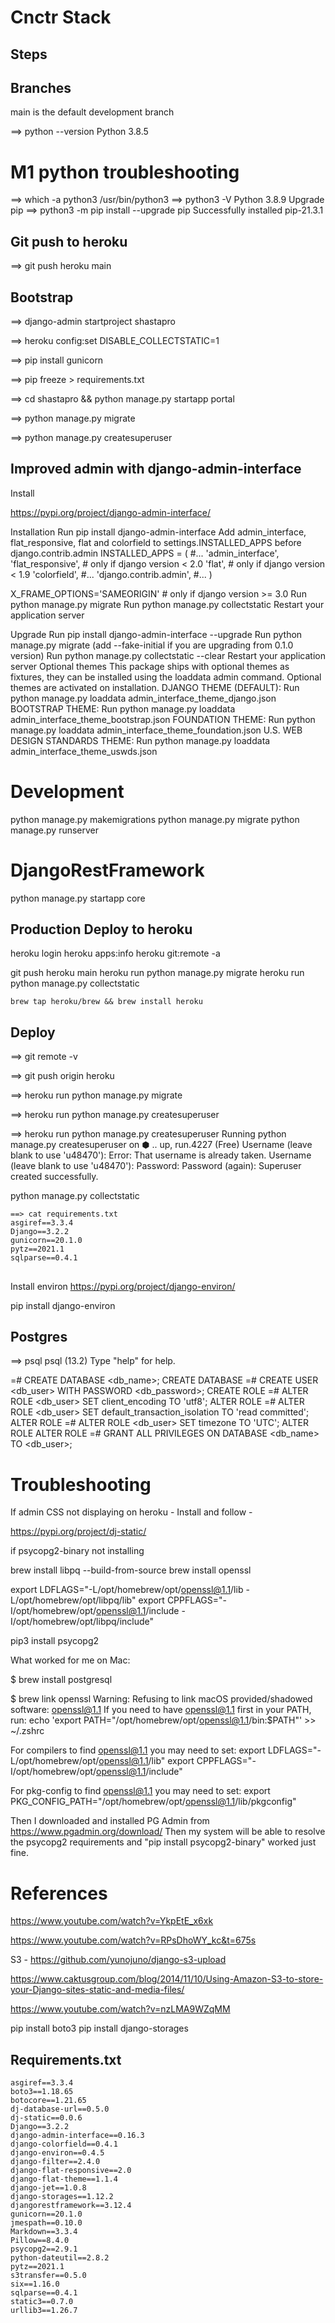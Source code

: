 # Cnctr Stack


## Steps

## Branches

main is the default development branch


==> python --version
Python 3.8.5

# M1 python troubleshooting
==> which -a python3
/usr/bin/python3
==> python3 -V
Python 3.8.9
Upgrade pip
==> python3 -m pip install --upgrade pip
Successfully installed pip-21.3.1

## Git push to heroku

==> git push heroku main

## Bootstrap
==> django-admin startproject shastapro


==> heroku config:set DISABLE_COLLECTSTATIC=1


==> pip install gunicorn

==> pip freeze > requirements.txt

==> cd shastapro && python manage.py startapp portal

==> python manage.py migrate

==> python manage.py createsuperuser


## Improved admin with django-admin-interface

Install 

https://pypi.org/project/django-admin-interface/

Installation
Run pip install django-admin-interface
Add admin_interface, flat_responsive, flat and colorfield to settings.INSTALLED_APPS before django.contrib.admin
INSTALLED_APPS = (
    #...
    'admin_interface',
    'flat_responsive', # only if django version < 2.0
    'flat', # only if django version < 1.9
    'colorfield',
    #...
    'django.contrib.admin',
    #...
)

X_FRAME_OPTIONS='SAMEORIGIN' # only if django version >= 3.0
Run python manage.py migrate
Run python manage.py collectstatic
Restart your application server

Upgrade
Run pip install django-admin-interface --upgrade
Run python manage.py migrate (add --fake-initial if you are upgrading from 0.1.0 version)
Run python manage.py collectstatic --clear
Restart your application server
Optional themes
This package ships with optional themes as fixtures, they can be installed using the loaddata admin command. Optional themes are activated on installation.
DJANGO THEME (DEFAULT):
Run python manage.py loaddata admin_interface_theme_django.json
BOOTSTRAP THEME:
Run python manage.py loaddata admin_interface_theme_bootstrap.json
FOUNDATION THEME:
Run python manage.py loaddata admin_interface_theme_foundation.json
U.S. WEB DESIGN STANDARDS THEME:
Run python manage.py loaddata admin_interface_theme_uswds.json

# Development

python manage.py makemigrations
python manage.py migrate
python manage.py runserver

# DjangoRestFramework

python manage.py startapp core

## Production Deploy to heroku

heroku login
heroku apps:info
heroku git:remote -a <appname>

git push heroku main
heroku run python manage.py migrate
heroku run python manage.py collectstatic
~~~
brew tap heroku/brew && brew install heroku
~~~

## Deploy

==> git remote -v

==> git push origin heroku

==> heroku run python manage.py migrate

==> heroku run python manage.py createsuperuser

==> heroku run python manage.py createsuperuser
Running python manage.py createsuperuser on ⬢ .. up, run.4227 (Free)
Username (leave blank to use 'u48470'): 
Error: That username is already taken.
Username (leave blank to use 'u48470'):
Password: 
Password (again): 
Superuser created successfully.


python manage.py collectstatic

~~~
==> cat requirements.txt 
asgiref==3.3.4
Django==3.2.2
gunicorn==20.1.0
pytz==2021.1
sqlparse==0.4.1
~~~
##

Install environ
https://pypi.org/project/django-environ/

pip install django-environ


## Postgres

==> psql
psql (13.2)
Type "help" for help.

=# CREATE DATABASE <db_name>;
CREATE DATABASE
=# CREATE USER <db_user> WITH PASSWORD <db_password>;
CREATE ROLE
=# ALTER ROLE <db_user> SET client_encoding TO 'utf8';
ALTER ROLE
=# ALTER ROLE <db_user> SET default_transaction_isolation TO 'read committed';
ALTER ROLE
=# ALTER ROLE <db_user> SET timezone TO 'UTC';
ALTER ROLE
ALTER ROLE
=# GRANT ALL PRIVILEGES ON DATABASE <db_name> TO <db_user>;

# Troubleshooting 


If admin CSS not displaying on heroku - 
Install and follow - 

https://pypi.org/project/dj-static/


if psycopg2-binary not installing 

brew install libpq --build-from-source
brew install openssl

export LDFLAGS="-L/opt/homebrew/opt/openssl@1.1/lib -L/opt/homebrew/opt/libpq/lib"
export CPPFLAGS="-I/opt/homebrew/opt/openssl@1.1/include -I/opt/homebrew/opt/libpq/include"

pip3 install psycopg2

What worked for me on Mac:

$ brew install postgresql

$ brew link openssl
Warning: Refusing to link macOS provided/shadowed software: openssl@1.1
If you need to have openssl@1.1 first in your PATH, run:
echo 'export PATH="/opt/homebrew/opt/openssl@1.1/bin:$PATH"' >> ~/.zshrc

For compilers to find openssl@1.1 you may need to set:
export LDFLAGS="-L/opt/homebrew/opt/openssl@1.1/lib"
export CPPFLAGS="-I/opt/homebrew/opt/openssl@1.1/include"

For pkg-config to find openssl@1.1 you may need to set:
export PKG_CONFIG_PATH="/opt/homebrew/opt/openssl@1.1/lib/pkgconfig"

Then I downloaded and installed PG Admin from https://www.pgadmin.org/download/
Then my system will be able to resolve the psycopg2 requirements and "pip install psycopg2-binary" worked just fine.



# References

https://www.youtube.com/watch?v=YkpEtE_x6xk

https://www.youtube.com/watch?v=RPsDhoWY_kc&t=675s


S3 - 
https://github.com/yunojuno/django-s3-upload

https://www.caktusgroup.com/blog/2014/11/10/Using-Amazon-S3-to-store-your-Django-sites-static-and-media-files/


https://www.youtube.com/watch?v=nzLMA9WZqMM

pip install boto3
pip install django-storages


## Requirements.txt

```
asgiref==3.3.4
boto3==1.18.65
botocore==1.21.65
dj-database-url==0.5.0
dj-static==0.0.6
Django==3.2.2
django-admin-interface==0.16.3
django-colorfield==0.4.1
django-environ==0.4.5
django-filter==2.4.0
django-flat-responsive==2.0
django-flat-theme==1.1.4
django-jet==1.0.8
django-storages==1.12.2
djangorestframework==3.12.4
gunicorn==20.1.0
jmespath==0.10.0
Markdown==3.3.4
Pillow==8.4.0
psycopg2==2.9.1
python-dateutil==2.8.2
pytz==2021.1
s3transfer==0.5.0
six==1.16.0
sqlparse==0.4.1
static3==0.7.0
urllib3==1.26.7
```
